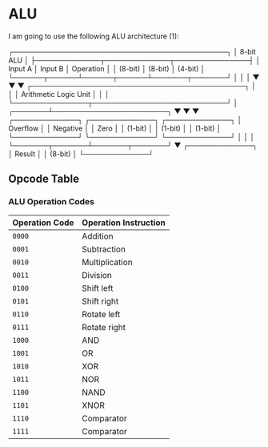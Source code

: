 # ALU 

I am going to use the following ALU architecture (1): 


┌───────────────────────────────────────────┐
│               8-bit ALU                   │
├─────────────┬─────────────┬───────────────┤
│    Input A  │    Input B  │   Operation   │
│   (8-bit)   │   (8-bit)   │    (4-bit)    │
└──────┬──────┴──────┬──────┴───────┬───────┘
       │             │              │
       ▼             ▼              ▼
┌───────────────────────────────────────────┐
│                                           │
│            Arithmetic Logic Unit          │
│                                           │
└───────────────┬───────────────────────────┘
                │
        ┌───────┴───────────────────────┐
        ▼               ▼               ▼
┌─────────────┐ ┌─────────────┐ ┌─────────────┐
│  Overflow   │ │   Negative  │ │    Zero     │
│   (1-bit)   │ │   (1-bit)   │ │   (1-bit)   │
└─────────────┘ └─────────────┘ └─────────────┘
        │               │               │
        └───────┬───────┴───────┬───────┘
                ▼
        ┌─────────────┐
        │   Result    │
        │   (8-bit)   │
        └─────────────┘

        

## Opcode Table

### ALU Operation Codes

| Operation Code | Operation Instruction |
|----------------|------------------------|
| `0000`         | Addition               |
| `0001`         | Subtraction            |
| `0010`         | Multiplication         |
| `0011`         | Division               |
| `0100`         | Shift left             |
| `0101`         | Shift right            |
| `0110`         | Rotate left            |
| `0111`         | Rotate right           |
| `1000`         | AND                    |
| `1001`         | OR                     |
| `1010`         | XOR                    |
| `1011`         | NOR                    |
| `1100`         | NAND                   |
| `1101`         | XNOR                   |
| `1110`         | Comparator             |
| `1111`         | Comparator             |
